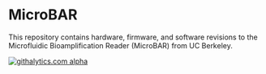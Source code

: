 MicroBAR
========

This repository contains hardware, firmware, and software revisions to the Microfluidic Bioamplification Reader (MicroBAR) from UC Berkeley.

[![githalytics.com alpha](https://cruel-carlota.pagodabox.com/10414e8a792120eeeefc9b994a5d416c "githalytics.com")](http://githalytics.com/fbmyers/MicroBAR)
